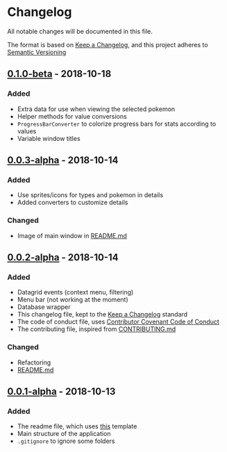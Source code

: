 # Changelog

All notable changes will be documented in this file.

The format is based on [Keep a Changelog](https://keepachangelog.com/en/1.0.0/),
and this project adheres to [Semantic Versioning](https://semver.org/spec/v2.0.0.html)

## [0.1.0-beta] - 2018-10-18
### Added
- Extra data for use when viewing the selected pokemon
- Helper methods for value conversions
- `ProgressBarConverter` to colorize progress bars for stats according to values
- Variable window titles

## [0.0.3-alpha] - 2018-10-14
### Added
- Use sprites/icons for types and pokemon in details
- Added converters to customize details

### Changed
- Image of main window in [README.md](README.md)

## [0.0.2-alpha] - 2018-10-14
### Added
- Datagrid events (context menu, filtering)
- Menu bar (not working at the moment)
- Database wrapper
- This changelog file, kept to the [Keep a Changelog](https://keepachangelog.com/en/1.0.0/) standard
- The code of conduct file, uses [Contributor Covenant Code of Conduct](https://www.contributor-covenant.org/version/1/4/code-of-conduct.md)
- The contributing file, inspired from [CONTRIBUTING.md](https://github.com/thephpleague/skeleton/blob/master/CONTRIBUTING.md)

### Changed
- Refactoring
- [README.md](README.md)

## [0.0.1-alpha] - 2018-10-13
### Added

- The readme file, which uses [this](https://gist.github.com/PurpleBooth/109311bb0361f32d87a2) template
- Main structure of the application
- `.gitignore` to ignore some folders


[0.0.1-alpha]: https://github.com/nlabiris/pokemonstats/compare/v0.0.1...HEAD
[0.0.2-alpha]: https://github.com/nlabiris/pokemonstats/compare/v0.0.2...HEAD
[0.0.3-alpha]: https://github.com/nlabiris/pokemonstats/compare/v0.0.3...HEAD
[0.1.0-beta]: https://github.com/nlabiris/pokemonstats/compare/v0.1.0...HEAD